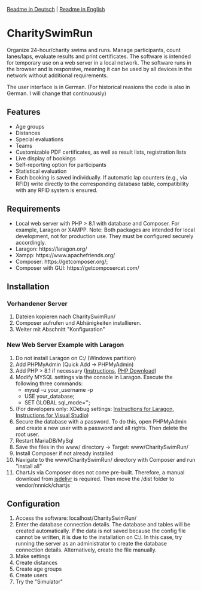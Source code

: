 
<a href="https://github.com/Endition/CharitySwimRun/blob/main/README-DE.md">Readme in Deutsch</a> | <a href="https://github.com/Endition/CharitySwimRun/blob/main/README.md">Readme in English</a>

<h1>CharitySwimRun</h1>
Organize 24-hour/charity swims and runs. Manage participants, count lanes/laps, evaluate results and print certificates.
The software is intended for temporary use on a web server in a local network. 
The software runs in the browser and is responsive, meaning it can be used by all devices in the network without additional requirements.

The user interface is in German. (For historical reasions the code is also in German. I will change that continuously)

<h2>Features</h2>
<ul>
    <li>Age groups</li>
    <li>Distances</li>
    <li>Special evaluations</li>
    <li>Teams</li>
    <li>Customizable PDF certificates, as well as result lists, registration lists</li>
    <li>Live display of bookings</li>
    <li>Self-reporting option for participants</li>
    <li>Statistical evaluation</li>
    <li>Each booking is saved individually. If automatic lap counters (e.g., via RFID) write directly to the corresponding database table, compatibility with any RFID system is ensured.</li>
</ul>

<h2>Requirements</h2>
<ul>
    <li>Local web server with PHP > 8.1 with database and Composer. For example, Laragon or XAMPP. Note: Both packages are intended for local development, not for production use. They must be configured securely accordingly.
</li>
    <li>Laragon: https://laragon.org/</li>
    <li>Xampp: https://www.apachefriends.org/</li>
    <li>Composer: https://getcomposer.org/; </li>
    <li>Composer with GUI: https://getcomposercat.com/ </li>
</ul>


<h2>Installation</h2>
<h3>Vorhandener Server</h3>
<ol>
    <li>Dateien kopieren nach CharitySwimRun/ </li>
    <li>Composer aufrufen und Abhänigkeiten installieren. </li>
    <li>Weiter mit Abschnitt "Konfiguration"</li>
</ol>

<h3>New Web Server Example with Laragon</h3>
<ol>
    <li>Do not install Laragon on C:/ (Windows partition)</li>
    <li>Add PHPMyAdmin (Quick Add -> PHPMyAdmin)</li>
    <li>Add PHP > 8.1 if necessary (<a href="https://medium.com/@oluwaseye/add-different-php-versions-to-your-laragon-installation-d2526db5c5f1">Instructions</a>, <a href="https://windows.php.net/downloads/releases/">PHP Download</a>)</li>
    <li>
        Modify MYSQL settings via the console in Laragon. Execute the following three commands:
        <ul>
            <li>mysql -u your_username -p</li>
            <li>USE your_database;</li>
            <li>SET GLOBAL sql_mode='';</li>
        </ul>
    </li>
    <li>(For developers only: XDebug settings: <a href="https://gitbook.deddy.me/laragon-xdebug-debug-php-with-vscode-on-windows/">Instructions for Laragon</a>, <a href="https://pen-y-fan.github.io/2021/08/03/How-to-Set-up-VS-Code-to-use-PHP-with-Xdebug-3-on-Windows/">Instructions for Visual Studio</a>)
    </li>
    <li>Secure the database with a password. To do this, open PHPMyAdmin and create a new user with a password and all rights. Then delete the root user.</li>
    <li>Restart MariaDB/MySql</li>
    <li>Save the files in the www/ directory -> Target: www/CharitySwimRun/</li>
    <li>Install Composer if not already installed</li>
    <li>Navigate to the www/CharitySwimRun/ directory with Composer and run "install all"</li>
    <li>ChartJs via Composer does not come pre-built. Therefore, a manual download from <a href="https://www.jsdelivr.com/package/npm/chart.js?path=dist">jsdelivr</a> is required. Then move the /dist folder to vendor/nnnick/chartjs</li>
</ol>

<h2>Configuration</h2>
<ol>
    <li>Access the software: localhost/CharitySwimRun/</li>
    <li>Enter the database connection details. The database and tables will be created automatically. If the data is not saved because the config file cannot be written, it is due to the installation on C:/. In this case, try running the server as an administrator to create the database connection details. Alternatively, create the file manually.</li>
    <li>Make settings</li>
    <li>Create distances</li>
    <li>Create age groups</li>
    <li>Create users</li>
    <li>Try the "Simulator"</li>
</ol>